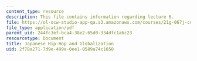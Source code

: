 ```yaml
---
content_type: resource
description: This file contains information regarding lecture 6.
file: https://ol-ocw-studio-app-qa.s3.amazonaws.com/courses/21g-067j-cultural-performances-of-asia-fall-2005/2f78a2717d9e499a0ee10589a74c1650_MIT21G_067JF05_l6_jhh.pdf
file_type: application/pdf
parent_uid: 244fc3ef-bca4-38e2-65d0-334dfc1a6c23
resourcetype: Document
title: Japanese Hip-Hop and Globalization
uid: 2f78a271-7d9e-499a-0ee1-0589a74c1650
---
```

